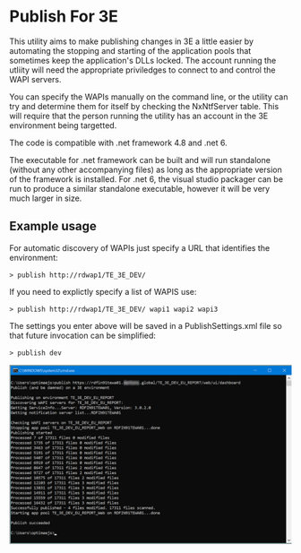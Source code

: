 Publish For 3E
==============

This utility aims to make publishing changes in 3E a little easier by automating the stopping and starting of the application pools that sometimes keep the application's DLLs locked. The account running the utliity will need the appropriate priviledges to connect to and control the WAPI servers. 

You can specify the WAPIs manually on the command line, or the utility can try and determine them for itself by checking the NxNtfServer table. This will require that the person running the utility has an account in the 3E environment being targetted.

The code is compatible with .net framework 4.8 and .net 6.

The executable for .net framework can be built and will run standalone (without any other accompanying files) as long as the appropriate version of the framework is installed.
For .net 6, the visual studio packager can be run to produce a similar standalone executable, however it will be very much larger in size.

Example usage
-------------

For automatic discovery of WAPIs just specify a URL that identifies the environment:
~~~
> publish http://rdwap1/TE_3E_DEV/
~~~

If you need to explictly specify a list of WAPIS use:
~~~
> publish http://rdwap1/TE_3E_DEV/ wapi1 wapi2 wapi3
~~~

The settings you enter above will be saved in a PublishSettings.xml file so that future invocation can be simplified:
~~~
> publish dev
~~~



![](PublishFor3E/Resources/Screenshot.png?raw=true)
